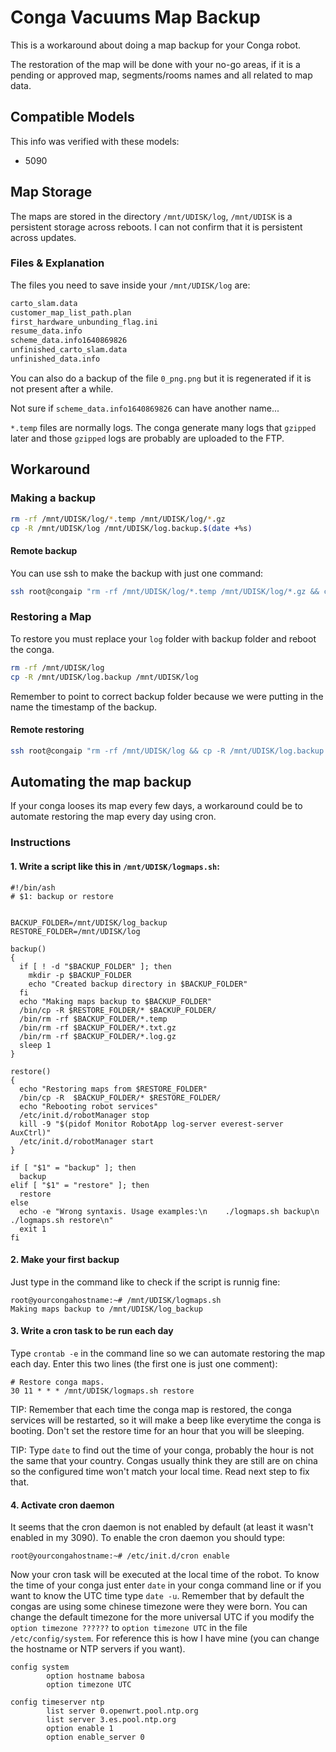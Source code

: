 # Conga Vacuums Map Backup

This is a workaround about doing a map backup for your Conga robot.

The restoration of the map will be done with your no-go areas, if it is a pending or approved map, segments/rooms names and all related to map data.

## Compatible Models

This info was verified with these models:
- 5090

## Map Storage

The maps are stored in the directory `/mnt/UDISK/log`, `/mnt/UDISK` is a persistent storage across reboots. I can not confirm that it is persistent across updates.


### Files & Explanation

The files you need to save inside your `/mnt/UDISK/log` are:

```bash
carto_slam.data
customer_map_list_path.plan
first_hardware_unbunding_flag.ini
resume_data.info
scheme_data.info1640869826
unfinished_carto_slam.data
unfinished_data.info
```

You can also do a backup of the file `0_png.png` but it is regenerated if it is not present after a while.

Not sure if `scheme_data.info1640869826` can have another name...

`*.temp` files are normally logs. The conga generate many logs that `gzipped` later and those `gzipped` logs are probably are uploaded to the FTP.

## Workaround

### Making a backup

```bash
rm -rf /mnt/UDISK/log/*.temp /mnt/UDISK/log/*.gz
cp -R /mnt/UDISK/log /mnt/UDISK/log.backup.$(date +%s)
```

#### Remote backup

You can use ssh to make the backup with just one command:

```bash
ssh root@congaip "rm -rf /mnt/UDISK/log/*.temp /mnt/UDISK/log/*.gz && cp -R /mnt/UDISK/log /mnt/UDISK/log.backup.$(date +%s)"
```

### Restoring a Map

To restore you must replace your `log` folder with backup folder and reboot the conga.

```bash
rm -rf /mnt/UDISK/log
cp -R /mnt/UDISK/log.backup /mnt/UDISK/log
```

Remember to point to correct backup folder because we were putting in the name the timestamp of the backup.

#### Remote restoring

```bash
ssh root@congaip "rm -rf /mnt/UDISK/log && cp -R /mnt/UDISK/log.backup /mnt/UDISK/log"
```

## Automating the map backup

If your conga looses its map every few days, a workaround could be to automate restoring the map every day using cron.

### Instructions

#### 1. Write a script like this in `/mnt/UDISK/logmaps.sh`:

    #!/bin/ash
    # $1: backup or restore


    BACKUP_FOLDER=/mnt/UDISK/log_backup
    RESTORE_FOLDER=/mnt/UDISK/log

    backup()
    {
      if [ ! -d "$BACKUP_FOLDER" ]; then
        mkdir -p $BACKUP_FOLDER
        echo "Created backup directory in $BACKUP_FOLDER"
      fi
      echo "Making maps backup to $BACKUP_FOLDER"
      /bin/cp -R $RESTORE_FOLDER/* $BACKUP_FOLDER/
      /bin/rm -rf $BACKUP_FOLDER/*.temp
      /bin/rm -rf $BACKUP_FOLDER/*.txt.gz
      /bin/rm -rf $BACKUP_FOLDER/*.log.gz
      sleep 1
    }

    restore()
    {
      echo "Restoring maps from $RESTORE_FOLDER"
      /bin/cp -R  $BACKUP_FOLDER/* $RESTORE_FOLDER/
      echo "Rebooting robot services"
      /etc/init.d/robotManager stop
      kill -9 "$(pidof Monitor RobotApp log-server everest-server AuxCtrl)"
      /etc/init.d/robotManager start
    }

    if [ "$1" = "backup" ]; then
      backup
    elif [ "$1" = "restore" ]; then
      restore
    else
      echo -e "Wrong syntaxis. Usage examples:\n    ./logmaps.sh backup\n    ./logmaps.sh restore\n"
      exit 1
    fi


#### 2. Make your first backup

Just type in the command like to check if the script is runnig fine:

    root@yourcongahostname:~# /mnt/UDISK/logmaps.sh
    Making maps backup to /mnt/UDISK/log_backup

#### 3. Write a cron task to be run each day

Type `crontab -e` in the command line so we can automate restoring the map each day. Enter this two lines (the first one is just one comment):

    # Restore conga maps.
    30 11 * * * /mnt/UDISK/logmaps.sh restore


TIP: Remember that each time the conga map is restored, the conga services will be restarted, so it will make a beep like everytime the conga is booting. Don't set the restore time for an hour that you will be sleeping.

TIP: Type `date` to find out the time of your conga, probably the hour is not the same that your country. Congas usually think they are still are on china so the configured time won't match your local time. Read next step to fix that.


#### 4. Activate cron daemon

It seems that the cron daemon is not enabled by default (at least it wasn't enabled in my 3090). To enable the cron daemon you should type:

    root@yourcongahostname:~# /etc/init.d/cron enable

Now your cron task will be executed at the local time of the robot. To know the time of your conga just enter `date` in your conga command line or if you want to know the UTC time type `date -u`. Remember that by default the congas are using some chinese timezone were they were born. You can change the default timezone for the more universal UTC if you modify the `option timezone ??????` to `option timezone UTC` in the file `/etc/config/system`. For reference this is how I have mine (you can change the hostname or NTP servers if you want).

    config system
            option hostname babosa
            option timezone UTC

    config timeserver ntp
            list server 0.openwrt.pool.ntp.org
            list server 3.es.pool.ntp.org
            option enable 1
            option enable_server 0
